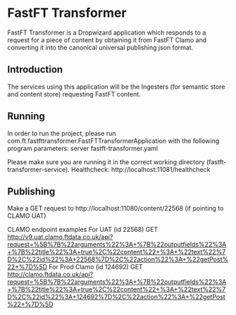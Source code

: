 # FastFT Transformer
FastFT Transformer is a Dropwizard application which responds to a request for a piece of content by obtaining it from FastFT Clamo and converting it into the canonical universal publishing json format.

## Introduction
The services using this application will be the Ingesters (for semantic store and content store) requesting FastFT content.

## Running
In order to run the project, please run com.ft.fastfttransformer.FastFTTransformerApplication with the following program
parameters: server fastft-transformer.yaml

Please make sure you are running it in the correct working directory (fastft-transformer-service).
Healthcheck: http://localhost:11081/healthcheck

## Publishing
Make a GET request to http://localhost:11080/content/22568 (if pointing to CLAMO UAT)

CLAMO endpoint examples
For UAT (id 22568) GET
http://v9.uat.clamo.ftdata.co.uk/api?request=%5B%7B%22arguments%22%3A+%7B%22outputfields%22%3A+%7B%22title%22%3A+true%2C%22content%22+%3A+%22text%22%7D%2C%22id%22%3A+22568%7D%2C%22action%22%3A+%22getPost%22+%7D%5D
For Prod Clamo (id 124692) GET
http://clamo.ftdata.co.uk/api?request=%5B%7B%22arguments%22%3A+%7B%22outputfields%22%3A+%7B%22title%22%3A+true%2C%22content%22+%3A+%22text%22%7D%2C%22id%22%3A+124692%7D%2C%22action%22%3A+%22getPost%22+%7D%5D


